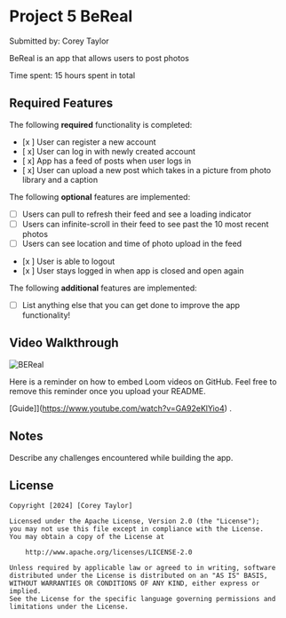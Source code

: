 # Project 5 BeReal

Submitted by: Corey Taylor

BeReal is an app that allows users to post  photos 

Time spent: 15 hours spent in total

## Required Features

The following **required** functionality is completed:

- [x ] User can register a new account
- [ x] User can log in with newly created account
- [ x] App has a feed of posts when user logs in
- [ x] User can upload a new post which takes in a picture from photo library and a caption	
 
The following **optional** features are implemented:

- [ ] Users can pull to refresh their feed and see a loading indicator
- [ ] Users can infinite-scroll in their feed to see past the 10 most recent photos
- [ ] Users can see location and time of photo upload in the feed	
- [x ] User is able to logout
- [x ] User stays logged in when app is closed and open again	


The following **additional** features are implemented:

- [ ] List anything else that you can get done to improve the app functionality!

## Video Walkthrough
![BEReal](https://github.com/SenzuSage/BeReal/assets/155921094/2646b357-4371-4811-b144-c45155264322)

Here is a reminder on how to embed Loom videos on GitHub. Feel free to remove this reminder once you upload your README. 

[Guide]](https://www.youtube.com/watch?v=GA92eKlYio4) .

## Notes

Describe any challenges encountered while building the app.

## License

    Copyright [2024] [Corey Taylor]

    Licensed under the Apache License, Version 2.0 (the "License");
    you may not use this file except in compliance with the License.
    You may obtain a copy of the License at

        http://www.apache.org/licenses/LICENSE-2.0

    Unless required by applicable law or agreed to in writing, software
    distributed under the License is distributed on an "AS IS" BASIS,
    WITHOUT WARRANTIES OR CONDITIONS OF ANY KIND, either express or implied.
    See the License for the specific language governing permissions and
    limitations under the License.
